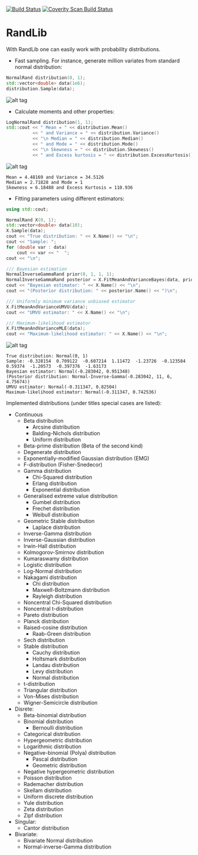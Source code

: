 [![Build Status](https://travis-ci.org/StochasticEngineer/RandLib.svg?branch=master)](https://travis-ci.org/StochasticEngineer/RandLib)
<a href="https://scan.coverity.com/projects/randlib">
  <img alt="Coverity Scan Build Status"
       src="https://scan.coverity.com/projects/12703/badge.svg"/>
</a>

# RandLib

With RandLib one can easily work with probability distributions.
* Fast sampling. For instance, generate million variates from standard normal distribution:
```c++
NormalRand distribution(0, 1);
std::vector<double> data(1e6);
distribution.Sample(data);
```
![alt tag](https://github.com/StochasticEngineer/RandLib/blob/master/images/standardNormal.png)

* Calculate moments and other properties:
```c++
LogNormalRand distribution(1, 1);
std::cout << " Mean = " << distribution.Mean()
          << " and Variance = " << distribution.Variance()
          << "\n Median = " << distribution.Median()
          << " and Mode = " << distribution.Mode()
          << "\n Skewness = " << distribution.Skewness()
          << " and Excess kurtosis = " << distribution.ExcessKurtosis();
```
![alt tag](https://github.com/StochasticEngineer/RandLib/blob/master/images/lognormal11.png)
```
Mean = 4.48169 and Variance = 34.5126
Median = 2.71828 and Mode = 1
Skewness = 6.18488 and Excess Kurtosis = 110.936
```
* Fitting parameters using different estimators:
```c++
using std::cout;

NormalRand X(0, 1);
std::vector<double> data(10);
X.Sample(data);
cout << "True distribution: " << X.Name() << "\n";
cout << "Sample: ";
for (double var : data)
    cout << var << "  ";
cout << "\n";

/// Bayesian estimation
NormalInverseGammaRand prior(0, 1, 1, 1);
NormalInverseGammaRand posterior = X.FitMeanAndVarianceBayes(data, prior);
cout << "Bayesian estimator: " << X.Name() << "\n";
cout << "(Posterior distribution: " << posterior.Name() << ")\n";

/// Uniformly minimum variance unbiased estimator
X.FitMeanAndVarianceUMVU(data);
cout << "UMVU estimator: " << X.Name() << "\n";

/// Maximum-likelihood estimator
X.FitMeanAndVarianceMLE(data);
cout << "Maximum-likelihood estimator: " << X.Name() << "\n";
```
![alt tag](https://github.com/StochasticEngineer/RandLib/blob/master/images/normalFit.png)
```
True distribution: Normal(0, 1)
Sample: -0.328154  0.709122  -0.607214  1.11472  -1.23726  -0.123584  0.59374  -1.20573  -0.397376  -1.63173
Bayesian estimator: Normal(-0.283042, 0.951348)
(Posterior distribution: Normal-Inverse-Gamma(-0.283042, 11, 6, 4.75674))
UMVU estimator: Normal(-0.311347, 0.82504)
Maximum-likelihood estimator: Normal(-0.311347, 0.742536)
```

Implemented distributions (under titles special cases are listed):
* Continuous
  * Beta distribution
    * Arcsine distribution
    * Balding-Nichols distribution
    * Uniform distribution
  * Beta-prime distribution (Beta of the second kind)
  * Degenerate distribution
  * Exponentially-modified Gaussian distribution (EMG)
  * F-distribution (Fisher-Snedecor)
  * Gamma distribution
    * Chi-Squared distribution
    * Erlang distribution
    * Exponential distribution
  * Generalised extreme value distribution
    * Gumbel distribution
    * Frechet distribution
    * Weibull distribution
  * Geometric Stable distribution
    * Laplace distribution
  * Inverse-Gamma distribution
  * Inverse-Gaussian distribution
  * Irwin-Hall distribution
  * Kolmogorov-Smirnov distribution
  * Kumaraswamy distribution
  * Logistic distribution
  * Log-Normal distribution
  * Nakagami distribution
    * Chi distribution
    * Maxwell-Boltzmann distribution
    * Rayleigh distribution
  * Noncentral Chi-Squared distribution
  * Noncentral t-distribution
  * Pareto distribution
  * Planck distribution
  * Raised-cosine distribution
    * Raab-Green distribution
  * Sech distribution
  * Stable distribution
    * Cauchy distribution
    * Holtsmark distribution
    * Landau distribution
    * Levy distribution
    * Normal distribution
  * t-distribution
  * Triangular distribution
  * Von-Mises distribution
  * Wigner-Semicircle distribution
* Disrete:
  * Beta-binomial distribution
  * Binomial distribution
    * Bernoulli distribution
  * Categorical distribution
  * Hypergeometric distribution
  * Logarithmic distribution
  * Negative-binomial (Polya) distribution
    * Pascal distribution
    * Geometric distribution
  * Negative hypergeometric distribution
  * Poisson distribution
  * Rademacher distribution
  * Skellam distribution
  * Uniform discrete distribution
  * Yule distribution
  * Zeta distribution
  * Zipf distribution
* Singular:
  * Cantor distribution
* Bivariate:
  * Bivariate Normal distribution
  * Normal-inverse-Gamma distribution
  
  
